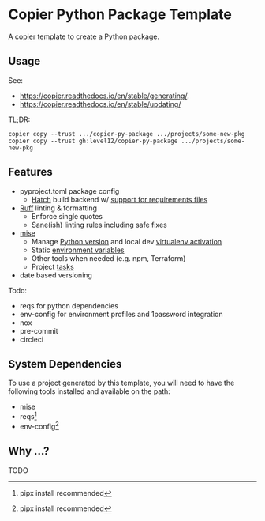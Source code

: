 # Copier Python Package Template

A [copier](https://copier.readthedocs.io/en/stable/) template to create a Python package.

## Usage

See:

- https://copier.readthedocs.io/en/stable/generating/.
- https://copier.readthedocs.io/en/stable/updating/

TL;DR:

```
copier copy --trust .../copier-py-package .../projects/some-new-pkg
copier copy --trust gh:level12/copier-py-package .../projects/some-new-pkg
```


## Features

- pyproject.toml package config
    - [Hatch](https://hatch.pypa.io/latest/) build backend w/ [support for requirements files](https://github.com/repo-helper/hatch-requirements-txt)
- [Ruff](https://docs.astral.sh/ruff/) linting & formatting
  - Enforce single quotes
  - Sane(ish) linting rules including safe fixes
- [mise](https://mise.jdx.dev/)
    - Manage [Python version](https://mise.jdx.dev/lang/python.html) and local dev
      [virtualenv activation](https://mise.jdx.dev/lang/python.html#automatic-virtualenv-activation)
    - Static [environment variables](https://mise.jdx.dev/environments.html)
    - Other tools when needed (e.g. npm, Terraform)
    - Project [tasks](https://mise.jdx.dev/tasks/)
- date based versioning

Todo:

- reqs for python dependencies
- env-config for environment profiles and 1password integration
- nox
- pre-commit
- circleci


## System Dependencies

To use a project generated by this template, you will need to have the following tools installed
and available on the path:

- mise
- reqs[^1]
- env-config[^1]

[^1]: pipx install recommended

## Why ...?

TODO
